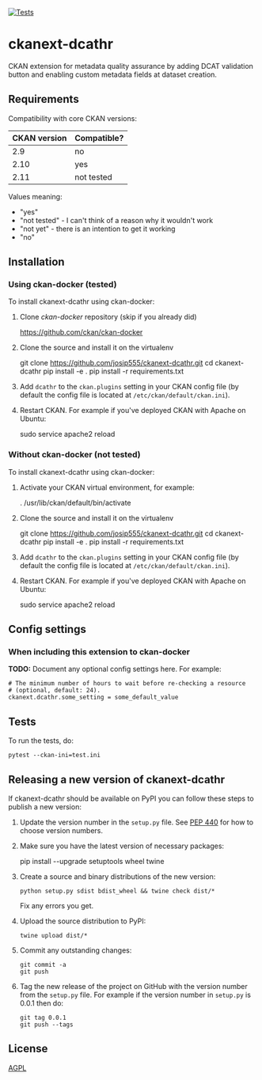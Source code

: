 [![Tests](https://github.com/josip555/ckanext-dcathr/workflows/Tests/badge.svg?branch=main)](https://github.com/josip555/ckanext-dcathr/actions)

# ckanext-dcathr

CKAN extension for metadata quality assurance by adding DCAT validation button and enabling custom metadata fields at dataset creation.

## Requirements

Compatibility with core CKAN versions:

| CKAN version    | Compatible?   |
| --------------- | ------------- |
| 2.9             | no            |
| 2.10            | yes           |
| 2.11            | not tested    |

Values meaning:

* "yes"
* "not tested" - I can't think of a reason why it wouldn't work
* "not yet" - there is an intention to get it working
* "no"


## Installation

### Using ckan-docker (tested)

To install ckanext-dcathr using ckan-docker:

1. Clone _ckan-docker_ repository (skip if you already did)

    https://github.com/ckan/ckan-docker

2. Clone the source and install it on the virtualenv

    git clone https://github.com/josip555/ckanext-dcathr.git
    cd ckanext-dcathr
    pip install -e .
	pip install -r requirements.txt

3. Add `dcathr` to the `ckan.plugins` setting in your CKAN
   config file (by default the config file is located at
   `/etc/ckan/default/ckan.ini`).

4. Restart CKAN. For example if you've deployed CKAN with Apache on Ubuntu:

     sudo service apache2 reload

### Without ckan-docker (not tested)

To install ckanext-dcathr using ckan-docker:

1. Activate your CKAN virtual environment, for example:

     . /usr/lib/ckan/default/bin/activate

2. Clone the source and install it on the virtualenv

    git clone https://github.com/josip555/ckanext-dcathr.git
    cd ckanext-dcathr
    pip install -e .
	pip install -r requirements.txt

3. Add `dcathr` to the `ckan.plugins` setting in your CKAN
   config file (by default the config file is located at
   `/etc/ckan/default/ckan.ini`).

4. Restart CKAN. For example if you've deployed CKAN with Apache on Ubuntu:

     sudo service apache2 reload


## Config settings

### When including this extension to ckan-docker

**TODO:** Document any optional config settings here. For example:

	# The minimum number of hours to wait before re-checking a resource
	# (optional, default: 24).
	ckanext.dcathr.some_setting = some_default_value


## Tests

To run the tests, do:

    pytest --ckan-ini=test.ini


## Releasing a new version of ckanext-dcathr

If ckanext-dcathr should be available on PyPI you can follow these steps to publish a new version:

1. Update the version number in the `setup.py` file. See [PEP 440](http://legacy.python.org/dev/peps/pep-0440/#public-version-identifiers) for how to choose version numbers.

2. Make sure you have the latest version of necessary packages:

    pip install --upgrade setuptools wheel twine

3. Create a source and binary distributions of the new version:

       python setup.py sdist bdist_wheel && twine check dist/*

   Fix any errors you get.

4. Upload the source distribution to PyPI:

       twine upload dist/*

5. Commit any outstanding changes:

       git commit -a
       git push

6. Tag the new release of the project on GitHub with the version number from
   the `setup.py` file. For example if the version number in `setup.py` is
   0.0.1 then do:

       git tag 0.0.1
       git push --tags

## License

[AGPL](https://www.gnu.org/licenses/agpl-3.0.en.html)

